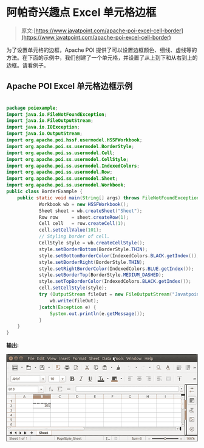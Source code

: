 # 阿帕奇兴趣点 Excel 单元格边框

> 原文:[https://www.javatpoint.com/apache-poi-excel-cell-border](https://www.javatpoint.com/apache-poi-excel-cell-border)

为了设置单元格的边框，Apache POI 提供了可以设置边框颜色、细线、虚线等的方法。在下面的示例中，我们创建了一个单元格，并设置了从上到下和从右到上的边框。请看例子。

## Apache POI Excel 单元格边框示例

```java

package poiexample;
import java.io.FileNotFoundException;
import java.io.FileOutputStream;
import java.io.IOException;
import java.io.OutputStream;
import org.apache.poi.hssf.usermodel.HSSFWorkbook;
import org.apache.poi.ss.usermodel.BorderStyle;
import org.apache.poi.ss.usermodel.Cell;
import org.apache.poi.ss.usermodel.CellStyle;
import org.apache.poi.ss.usermodel.IndexedColors;
import org.apache.poi.ss.usermodel.Row;
import org.apache.poi.ss.usermodel.Sheet;
import org.apache.poi.ss.usermodel.Workbook;
public class BorderExample {
	public static void main(String[] args) throws FileNotFoundException, IOException {
		    Workbook wb = new HSSFWorkbook();
		    Sheet sheet = wb.createSheet("Sheet");
		    Row row     = sheet.createRow(1);
		    Cell cell   = row.createCell(1);
		    cell.setCellValue(101);
		    // Styling border of cell.
		    CellStyle style = wb.createCellStyle();
		    style.setBorderBottom(BorderStyle.THIN);
		    style.setBottomBorderColor(IndexedColors.BLACK.getIndex());
		    style.setBorderRight(BorderStyle.THIN);
		    style.setRightBorderColor(IndexedColors.BLUE.getIndex());
		    style.setBorderTop(BorderStyle.MEDIUM_DASHED);
		    style.setTopBorderColor(IndexedColors.BLACK.getIndex());
		    cell.setCellStyle(style);
		    try (OutputStream fileOut = new FileOutputStream("Javatpoint.xls")) {
		        wb.write(fileOut);
		    }catch(Exception e) {
		    	System.out.println(e.getMessage());
		    }
	}
}

```

**输出:**

![Apache POI Excel Cell Border](img/de690d1da2a649075b5e6cfcb9e5461b.png)